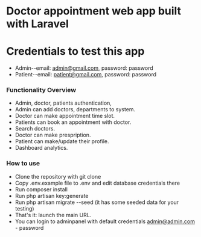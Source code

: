# Doctor appointment web app built with Laravel

# Credentials to test this app

-   Admin--email: admin@gmail.com, password: password
-   Patient--email: patient@gmail.com, password: password

### Functionality Overview

-   Admin, doctor, patients authentication,
-   Admin can add doctors, departments to system.
-   Doctor can make appointment time slot.
-   Patients can book an appointment with doctor.
-   Search doctors.
-   Doctor can make prespription.
-   Patient can make/update their profile.
-   Dashboard analytics.

### How to use
-   Clone the repository with git clone
-   Copy .env.example file to .env and edit database credentials there
-   Run composer install
-   Run php artisan key:generate
-   Run php artisan migrate --seed (it has some seeded data for your testing)
-   That's it: launch the main URL.
-   You can login to adminpanel with default credentials admin@admin.com - password


